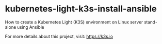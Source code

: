 # kubernetes-light-k3s-install-ansible

How to create a Kubernetes Light (K3S) environment on Linux server stand-alone using Ansible

For more details about this project, visit: https://k3s.io
